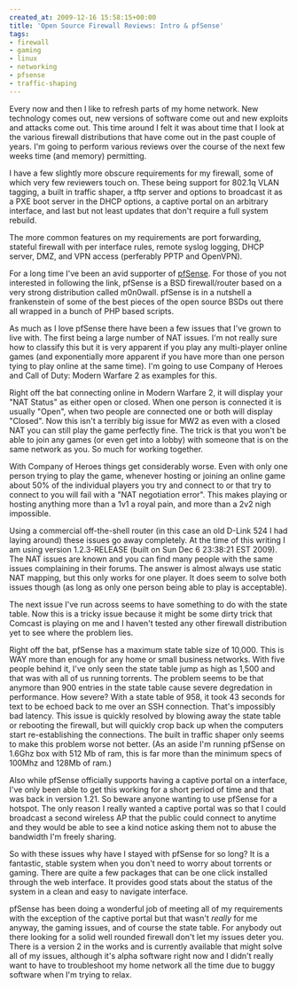 ```yaml
---
created_at: 2009-12-16 15:58:15+00:00
title: 'Open Source Firewall Reviews: Intro & pfSense'
tags:
- firewall
- gaming
- linux
- networking
- pfsense
- traffic-shaping
---
```


Every now and then I like to refresh parts of my home network. New technology
comes out, new versions of software come out and new exploits and attacks come
out. This time around I felt it was about time that I look at the various
firewall distributions that have come out in the past couple of years. I'm
going to perform various reviews over the course of the next few weeks time
(and memory) permitting.

I have a few slightly more obscure requirements for my firewall, some of which
very few reviewers touch on. These being support for 802.1q VLAN tagging, a
built in traffic shaper, a tftp server and options to broadcast it as a PXE
boot server in the DHCP options, a captive portal on an arbitrary interface,
and last but not least updates that don't require a full system rebuild.

The more common features on my requirements are port forwarding, stateful
firewall with per interface rules, remote syslog logging, DHCP server, DMZ, and
VPN access (perferably PPTP and OpenVPN).

For a long time I've been an avid supporter of [pfSense][1]. For those of you
not interested in following the link, pfSense is a BSD firewall/router based on
a very strong distribution called m0n0wall. pfSense is in a nutshell a
frankenstein of some of the best pieces of the open source BSDs out there all
wrapped in a bunch of PHP based scripts.

As much as I love pfSense there have been a few issues that I've grown to live
with. The first being a large number of NAT issues. I'm not really sure how to
classify this but it is very apparent if you play any multi-player online games
(and exponentially more apparent if you have more than one person tying to play
online at the same time). I'm going to use Company of Heroes and Call of Duty:
Modern Warfare 2 as examples for this.

Right off the bat connecting online in Modern Warfare 2, it will display your
"NAT Status" as either open or closed. When one person is connected it is
usually "Open", when two people are connected one or both will display
"Closed". Now this isn't a terribly big issue for MW2 as even with a closed NAT
you can still play the game perfectly fine. The trick is that you won't be able
to join any games (or even get into a lobby) with someone that is on the same
network as you. So much for working together.

With Company of Heroes things get considerably worse. Even with only one person
trying to play the game, whenever hosting or joining an online game about 50%
of the individual players you try and connect to or that try to connect to you
will fail with a "NAT negotiation error". This makes playing or hosting
anything more than a 1v1 a royal pain, and more than a 2v2 nigh impossible.

Using a commercial off-the-shell router (in this case an old D-Link 524 I had
laying around) these issues go away completely. At the time of this writing I
am using version 1.2.3-RELEASE (built on Sun Dec 6 23:38:21 EST 2009). The NAT
issues are known and you can find many people with the same issues complaining
in their forums. The answer is almost always use static NAT mapping, but this
only works for one player. It does seem to solve both issues though (as long as
only one person being able to play is acceptable).

The next issue I've run across seems to have something to do with the state
table. Now this is a tricky issue because it might be some dirty trick that
Comcast is playing on me and I haven't tested any other firewall distribution
yet to see where the problem lies.

Right off the bat, pfSense has a maximum state table size of 10,000. This is
WAY more than enough for any home or small business networks. With five people
behind it, I've only seen the state table jump as high as 1,500 and that was
with all of us running torrents. The problem seems to be that anymore than 900
entries in the state table cause severe degredation in performance. How severe?
With a state table of 958, it took 43 seconds for text to be echoed back to me
over an SSH connection. That's impossibly bad latency. This issue is quickly
resolved by blowing away the state table or rebooting the firewall, but will
quickly crop back up when the computers start re-establishing the connections.
The built in traffic shaper only seems to make this problem worse not better.
(As an aside I'm running pfSense on 1.6Ghz box with 512 Mb of ram, this is far
more than the minimum specs of 100Mhz and 128Mb of ram.)

Also while pfSense officially supports having a captive portal on a interface,
I've only been able to get this working for a short period of time and that was
back in version 1.21. So beware anyone wanting to use pfSense for a hotspot.
The only reason I really wanted a captive portal was so that I could broadcast
a second wireless AP that the public could connect to anytime and they would be
able to see a kind notice asking them not to abuse the bandwidth I'm freely
sharing.

So with these issues why have I stayed with pfSense for so long? It is a
fantastic, stable system when you don't need to worry about torrents or gaming.
There are quite a few packages that can be one click installed through the web
interface. It provides good stats about the status of the system in a clean and
easy to navigate interface.

pfSense has been doing a wonderful job of meeting all of my requirements with
the exception of the captive portal but that wasn't _really_ for me anyway, the
gaming issues, and of course the state table. For anybody out there looking for
a solid well rounded firewall don't let my issues deter you. There is a version
2 in the works and is currently available that might solve all of my issues,
although it's alpha software right now and I didn't really want to have to
troubleshoot my home network all the time due to buggy software when I'm trying
to relax.

[1]: http://pfsense.org/

